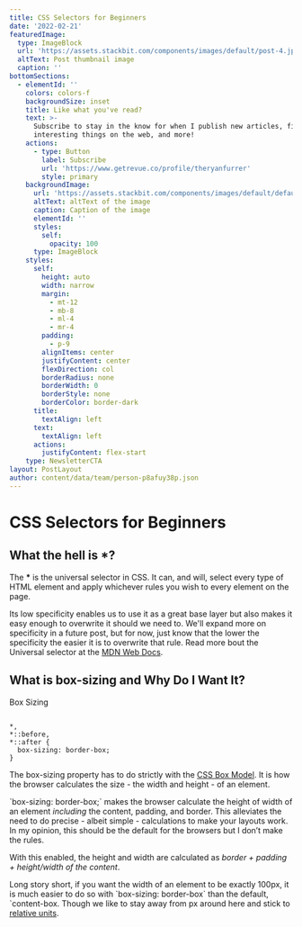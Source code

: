 ```yaml
---
title: CSS Selectors for Beginners
date: '2022-02-21'
featuredImage:
  type: ImageBlock
  url: 'https://assets.stackbit.com/components/images/default/post-4.jpeg'
  altText: Post thumbnail image
  caption: ''
bottomSections:
  - elementId: ''
    colors: colors-f
    backgroundSize: inset
    title: Like what you've read?
    text: >-
      Subscribe to stay in the know for when I publish new articles, find
      interesting things on the web, and more!
    actions:
      - type: Button
        label: Subscribe
        url: 'https://www.getrevue.co/profile/theryanfurrer'
        style: primary
    backgroundImage:
      url: 'https://assets.stackbit.com/components/images/default/default-image.png'
      altText: altText of the image
      caption: Caption of the image
      elementId: ''
      styles:
        self:
          opacity: 100
      type: ImageBlock
    styles:
      self:
        height: auto
        width: narrow
        margin:
          - mt-12
          - mb-8
          - ml-4
          - mr-4
        padding:
          - p-9
        alignItems: center
        justifyContent: center
        flexDirection: col
        borderRadius: none
        borderWidth: 0
        borderStyle: none
        borderColor: border-dark
      title:
        textAlign: left
      text:
        textAlign: left
      actions:
        justifyContent: flex-start
    type: NewsletterCTA
layout: PostLayout
author: content/data/team/person-p8afuy38p.json
---
```

# CSS Selectors for Beginners

## What the hell is \*?

The **\*** is the universal selector in CSS. It can, and will, select every type of HTML element and apply whichever rules you wish to every element on the page.

Its low specificity enables us to use it as a great base layer but also makes it easy enough to overwrite it should we need to. We'll expand more on specificity in a future post, but for now, just know that the lower the specificity the easier it is to overwrite that rule. Read more bout the Universal selector at the [MDN Web Docs](https://developer.mozilla.org/en-US/docs/Web/CSS/Universal_selectors).

## What is box-sizing and Why Do I Want It?

Box Sizing

```

*,
*::before,
*::after {
  box-sizing: border-box;
}

```

The box-sizing property has to do strictly with the [CSS Box Model](https://developer.mozilla.org/en-US/docs/Web/CSS/CSS_Box_Model/Introduction_to_the_CSS_box_model). It is how the browser calculates the size - the width and height - of an element.

\`box-sizing: border-box;\` makes the browser calculate the height of width of an element *including* the content, padding, and border. This alleviates the need to do precise - albeit simple - calculations to make your layouts work. In my opinion, this should be the default for the browsers but I don’t make the rules.

With this enabled, the height and width are calculated as *border + padding + height/width of the content*.

Long story short, if you want the width of an element to be exactly 100px, it is much easier to do so with \`box-sizing: border-box\` than the default, \`content-box. Though we like to stay away from px around here and stick to [relative units](https://developer.mozilla.org/en-US/docs/Learn/CSS/Building_blocks/Values_and_units#relative_length_units).
